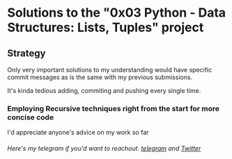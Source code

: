# Solutions to the "0x03 Python - Data Structures: Lists, Tuples" project

## Strategy

Only very important solutions to my understanding would have specific commit messages as is the same with my previous submissions.

It's kinda tedious adding, commiting and pushing every single time.

### Employing Recursive techniques right from the start for more concise code

I'd appreciate anyone's advice on my work so far

###### Here's my telegram if you'd want to reachout. [telegram](https://t.me/Osoraa) and [Twitter](https://twitter.com/_Osoraa)
